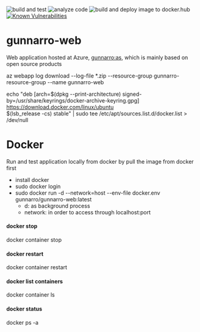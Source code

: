 ![build and test](https://github.com/gunnarro/gunnarro-web/actions/workflows/build.yml/badge.svg)
![analyze code](https://github.com/gunnarro/gunnarro-web/actions/workflows/analyze.yml/badge.svg)
![build and deploy image to docker.hub](https://github.com/gunnarro/gunnarro-web/actions/workflows/deploy-docker-hub.yml/badge.svg)
[![Known Vulnerabilities](https://snyk.io/test/github/gunnarro/gunnarro-web/badge.svg)](https://snyk.io/test/github/gunnarro/gunnarro-web)


# gunnarro-web
Web application hosted at Azure, [gunnarro:as](https://gunnarro-web.azurewebsites.net), which is mainly based on open source products

az webapp log download --log-file *.zip  --resource-group gunnarro-resource-group --name gunnarro-web


echo "deb [arch=$(dpkg --print-architecture) signed-by=/usr/share/keyrings/docker-archive-keyring.gpg] https://download.docker.com/linux/ubuntu \
$(lsb_release -cs) stable" | sudo tee /etc/apt/sources.list.d/docker.list > /dev/null

# Docker
Run and test application locally from docker by pull the image from docker first
- install docker
- sudo docker login
- sudo docker run -d --network=host --env-file docker.env gunnarro/gunnarro-web:latest
  - d: as background process
  - network: in order to access through localhost:port

#### docker stop
docker container stop

#### docker restart
docker container restart 

#### docker list containers
docker container ls

#### docker status
docker ps -a
